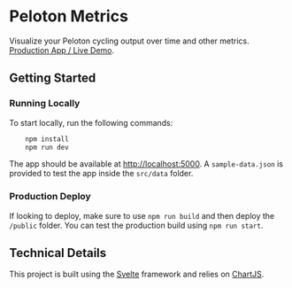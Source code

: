 # Peloton Metrics

Visualize your Peloton cycling output over time and other metrics. [Production App / Live Demo](https://peloton.lutterloh.dev).

## Getting Started

### Running Locally

To start locally, run the following commands:

```bash
    npm install
    npm run dev
```  

The app should be available at [http://localhost:5000](http://localhost:5000). A `sample-data.json` is provided to test the app inside the `src/data` folder.

### Production Deploy

If looking to deploy, make sure to use `npm run build` and then deploy the `/public` folder. You can test the production build using `npm run start`.

## Technical Details

This project is built using the [Svelte](https://svelte.dev/) framework and relies on [ChartJS](https://www.chartjs.org/).
